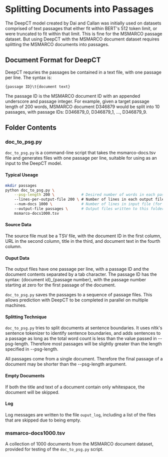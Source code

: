 # Splitting Documents into Passages

The DeepCT model created by Dai and Callan was initially used on
datasets comprised of text passages that either fit within BERT's
512 token limit, or were truncated to fit within that limit. This is
fine for the MSMARCO passage dataset. But using DeepCT with the
MSMARCO document dataset requires splitting the MSMARCO documents
into passages.

## Document Format for DeepCT
DeepCT requries the passages be contained in a text file, with one
passage per line. The syntax is:
```
{passage ID}\t{document text}
```

The passage ID is the MSMARCO document ID with an appended underscore
and passage integer. For example, given a target passage length of 200 words,
MSMARCO document D346879 would be split into 10 passages, with
passage IDs: D346879_0, D346879_1, ..., D346879_9.

## Folder Contents

### doc_to_psg.py
`doc_to_psg.py` is a command-line script that takes the msmarco-docs.tsv file
and generates files with one passage per line, suitable for using as an
input to the DeepCT model.

#### Typical Useage
```bash
mkdir passages
python doc_to_psg.py \
    --psg-length 200 \            # Desired number of words in each passage.
    --lines-per-output-file 200 \ # Number of lines in each output file.
    --num-docs 1000 \             # Number of lines in input file (for progress bar)
    --output-file passages \      # Output files written to this folder.
    msmarco-docs1000.tsv
```

#### Source Data
The source file must be a TSV file, with the document ID in the first
column, URL in the second column, title in the third, and document text
in the fourth column.

#### Ouput Data
The output files have one passage per line, with a passage ID and the
document contents separated by a tab character. The passage ID has the
syntax: {document id}_{passage number}, with the passage number starting
at zero for the first passage of the document.

`doc_to_psg.py` saves the passages to a sequence of passage files. This
allows prediction with DeepCT to be completed in parallel on multiple
machines.

#### Splitting Technique
`doc_to_psg.py` tries to split documents at sentence boundaries. It uses
nltk's sentence tokenizer to identify sentence boundaries, and adds
sentences to a passage as long as the total word count is less than
the value passed in --psg-length.  Therefore most passages will be
slightly greater than the length specified in --psg-length.

All passages come from a single document. Therefore the final passage of
a document may be shorter than the --psg-length argument.

#### Empty Documents
If both the title and text of a document contain only whitespace, the
document will be skipped.

#### Log
Log messages are written to the file `ouput_log`, including a list of
the files that are skipped due to being empty.

### msmarco-docs1000.tsv
A collection of 1000 documents from the MSMARCO document dataset, provided for
testing of the `doc_to_psg.py` script.
